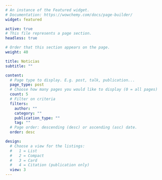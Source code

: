 ```yaml
---
# An instance of the Featured widget.
# Documentation: https://wowchemy.com/docs/page-builder/
widget: featured

active: true
# This file represents a page section.
headless: true

# Order that this section appears on the page.
weight: 40

title: Noticias
subtitle: ""

content:
  # Page type to display. E.g. post, talk, publication...
  page_type: post
  # Choose how many pages you would like to display (0 = all pages)
  count: 5
  # Filter on criteria
  filters:
    author: ""
    category: ""
    publication_type: ""
    tag: ""
  # Page order: descending (desc) or ascending (asc) date.
  order: desc

design:
  # Choose a view for the listings:
  #   1 = List
  #   2 = Compact
  #   3 = Card
  #   4 = Citation (publication only)
  view: 3
---
```


